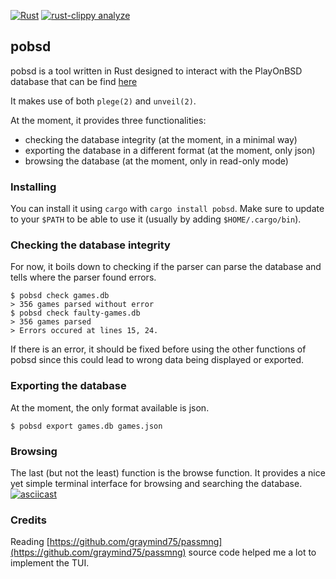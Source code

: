 [![Rust](https://github.com/Hukadan/pobsd-rs/actions/workflows/rust.yml/badge.svg)](https://github.com/Hukadan/pobsd-rs/actions/workflows/rust.yml)
[![rust-clippy analyze](https://github.com/Hukadan/pobsd-rs/actions/workflows/rust-clippy.yml/badge.svg)](https://github.com/Hukadan/pobsd-rs/actions/workflows/rust-clippy.yml)

## pobsd
pobsd is a tool written in Rust designed to interact with the PlayOnBSD
database that can be find [here](https://github.com/playonbsd/OpenBSD-Games-Database)

It makes use of both `plege(2)` and `unveil(2)`.

At the moment, it provides three functionalities:
- checking the database integrity (at the moment, in a minimal way)
- exporting the database in a different format (at the moment, only json)
- browsing the database (at the moment, only in read-only mode)


### Installing
You can install it using `cargo` with `cargo install pobsd`.
Make sure to update to your `$PATH` to be able to use 
it (usually by adding `$HOME/.cargo/bin`).

### Checking the database integrity
For now, it boils down to checking if the parser can
parse the database and tells where the parser found
errors. 
```
$ pobsd check games.db 
> 356 games parsed without error
$ pobsd check faulty-games.db
> 356 games parsed
> Errors occured at lines 15, 24.
```
If there is an error, it should be fixed before using the
other functions of pobsd since this could lead to wrong
data being displayed or exported.

### Exporting the database
At the moment, the only format available is json.
```
$ pobsd export games.db games.json 
```

### Browsing
The last (but not the least) function is the browse function.
It provides a nice yet simple terminal interface for browsing
and searching the database.
[![asciicast](https://asciinema.org/a/563130.svg)](https://asciinema.org/a/563130)

### Credits
Reading [https://github.com/graymind75/passmng](https://github.com/graymind75/passmng) source
code helped me a lot to implement the TUI.

